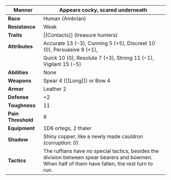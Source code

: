 
| **Manner**         | Appears cocky, scared underneath                                                                                                                  |
| ------------------ | ------------------------------------------------------------------------------------------------------------------------------------------------- |
| **Race**           | Human (Ambrian)                                                                                                                                   |
| **Resistance**     | Weak                                                                                                                                              |
| **Traits**         | [[Contacts]] (treasure hunters)                                                                                                                   |
| **Attributes**     | Accurate 13 (−3), Cunning 5 (+5), Discreet 10 (0), Persuasive 9 (+1),                                                                             |
|                    | Quick 10 (0), Resolute 7 (+3), Strong 11 (−1), Vigilant 15 (−5)                                                                                   |
| **Abilities**      | None                                                                                                                                              |
| **Weapons**        | Spear 4 ([[Long]]) or Bow 4                                                                                                                       |
| **Armor**          | Leather 2                                                                                                                                         |
| **Defense**        | +2                                                                                                                                                |
| **Toughness**      | 11                                                                                                                                                |
| **Pain Threshold** | 6                                                                                                                                                 |
| **Equipment**      | 1D6 ortegs, 2 thaler                                                                                                                              |
| **Shadow**         | Shiny copper, like a newly made cauldron (corruption: 0)                                                                                          |
| **Tactics**        | The ruffians have no special tactics, besides the division between spear bearers and bowmen. When half of them have fallen, the rest turn to run. |